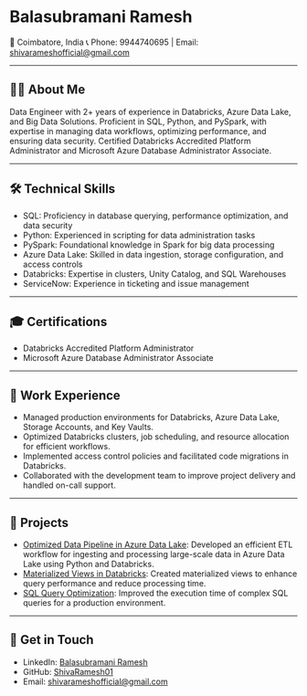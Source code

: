 # Balasubramani Ramesh
📍 Coimbatore, India
📞 Phone: 9944740695 | Email: shivarameshofficial@gmail.com

---

## 👨‍💻 About Me
Data Engineer with 2+ years of experience in Databricks, Azure Data Lake, and Big Data Solutions. Proficient in SQL, Python, and PySpark, with expertise in managing data workflows, optimizing performance, and ensuring data security. Certified Databricks Accredited Platform Administrator and Microsoft Azure Database Administrator Associate.

---

## 🛠️ Technical Skills
- SQL: Proficiency in database querying, performance optimization, and data security
- Python: Experienced in scripting for data administration tasks
- PySpark: Foundational knowledge in Spark for big data processing
- Azure Data Lake: Skilled in data ingestion, storage configuration, and access controls
- Databricks: Expertise in clusters, Unity Catalog, and SQL Warehouses
- ServiceNow: Experience in ticketing and issue management

---

## 🎓 Certifications
- Databricks Accredited Platform Administrator
- Microsoft Azure Database Administrator Associate

---

## 💼 Work Experience
- Managed production environments for Databricks, Azure Data Lake, Storage Accounts, and Key Vaults.
- Optimized Databricks clusters, job scheduling, and resource allocation for efficient workflows.
- Implemented access control policies and facilitated code migrations in Databricks.
- Collaborated with the development team to improve project delivery and handled on-call support.

---

## 🌟 Projects
- [Optimized Data Pipeline in Azure Data Lake](https://github.com/ShivaRamesh01/BalasubramaniRamesh): Developed an efficient ETL workflow for ingesting and processing large-scale data in Azure Data Lake using Python and Databricks.
- [Materialized Views in Databricks](https://github.com/ShivaRamesh01/BalasubramaniRamesh): Created materialized views to enhance query performance and reduce processing time.
- [SQL Query Optimization](https://github.com/ShivaRamesh01/BalasubramaniRamesh): Improved the execution time of complex SQL queries for a production environment.

---

## 📂 Get in Touch
- LinkedIn: [Balasubramani Ramesh](https://www.linkedin.com/in/balasubramani-ramesh-798056215/)
- GitHub: [ShivaRamesh01](https://github.com/ShivaRamesh01)
- Email: shivarameshofficial@gmail.com
